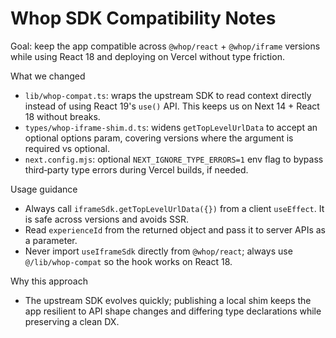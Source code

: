 # Whop SDK Compatibility Notes

Goal: keep the app compatible across `@whop/react` + `@whop/iframe` versions while using React 18 and deploying on Vercel without type friction.

What we changed
- `lib/whop-compat.ts`: wraps the upstream SDK to read context directly instead of using React 19's `use()` API. This keeps us on Next 14 + React 18 without breaks.
- `types/whop-iframe-shim.d.ts`: widens `getTopLevelUrlData` to accept an optional options param, covering versions where the argument is required vs optional.
- `next.config.mjs`: optional `NEXT_IGNORE_TYPE_ERRORS=1` env flag to bypass third‑party type errors during Vercel builds, if needed.

Usage guidance
- Always call `iframeSdk.getTopLevelUrlData({})` from a client `useEffect`. It is safe across versions and avoids SSR.
- Read `experienceId` from the returned object and pass it to server APIs as a parameter.
- Never import `useIframeSdk` directly from `@whop/react`; always use `@/lib/whop-compat` so the hook works on React 18.

Why this approach
- The upstream SDK evolves quickly; publishing a local shim keeps the app resilient to API shape changes and differing type declarations while preserving a clean DX.

